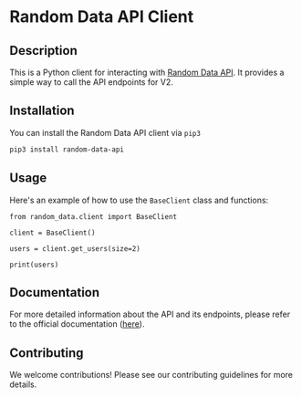 # Random Data API Client

## Description

This is a Python client for interacting with [Random Data API](https://random-data-api.com/). It provides a simple way to call the API endpoints for V2.

## Installation

You can install the Random Data API client via `pip3`

```bash
pip3 install random-data-api
```

## Usage

Here's an example of how to use the `BaseClient` class and functions:

```python3
from random_data.client import BaseClient

client = BaseClient()

users = client.get_users(size=2)

print(users)
```

## Documentation

For more detailed information about the API and its endpoints, please refer to the official documentation ([here](https://random-data-api.com/documentation)).


## Contributing

We welcome contributions! Please see our contributing guidelines for more details.